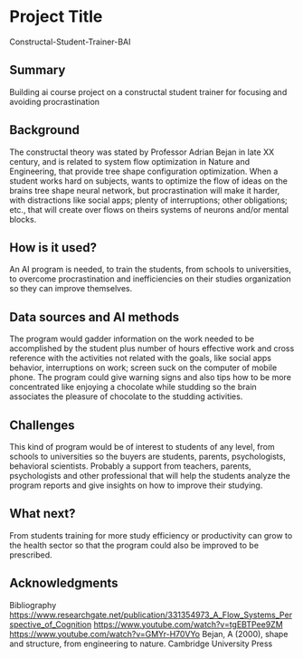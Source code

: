 # Project Title

Constructal-Student-Trainer-BAI

## Summary

Building ai course project on a constructal student trainer for focusing and avoiding procrastination

## Background

The constructal theory was stated by Professor Adrian Bejan in late XX century, and is related to system flow optimization in Nature and Engineering, that provide tree shape configuration optimization.  When a student works hard on subjects, wants to optimize the flow of ideas on the brains tree shape neural network, but procrastination will make it harder, with distractions like social apps; plenty of interruptions; other obligations; etc., that will create over flows on theirs systems of neurons and/or mental blocks.

## How is it used?

An AI program is needed, to train the students, from schools to universities, to overcome procrastination and inefficiencies on their studies organization so they can improve themselves.

## Data sources and AI methods

The program would gadder information on the work needed to be accomplished by the student plus number of hours effective work  and cross reference with the activities not related with the goals, like social apps behavior, interruptions on work; screen suck  on the computer of mobile phone. The program could give warning signs and also tips how to be more concentrated like enjoying a chocolate while studding so the brain associates the pleasure of chocolate to the studding activities.

## Challenges

This kind of program would be of interest to students of any level, from schools to universities so the buyers are students, parents, psychologists, behavioral scientists.
Probably a support from teachers, parents, psychologists and other professional that will help the students analyze the program reports and give insights on how to improve their studying.

## What next?

From students training for more study efficiency or productivity can grow to the health sector so that the program could also be improved to be prescribed.


## Acknowledgments

Bibliography
https://www.researchgate.net/publication/331354973_A_Flow_Systems_Perspective_of_Cognition
https://www.youtube.com/watch?v=tgEBTPee9ZM
https://www.youtube.com/watch?v=GMYr-H70VYo
Bejan, A (2000), shape and structure, from engineering to nature. Cambridge University Press

